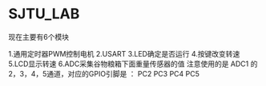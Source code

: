 # SJTU_LAB

现在主要有6个模块

1.通用定时器PWM控制电机
2.USART
3.LED确定是否运行
4.按键改变转速
5.LCD显示转速
6.ADC采集谷物粮箱下面重量传感器的值
注意使用的是 ADC1 的2，3，4，5通道，对应的GPIO引脚是 ： PC2 PC3 PC4 PC5